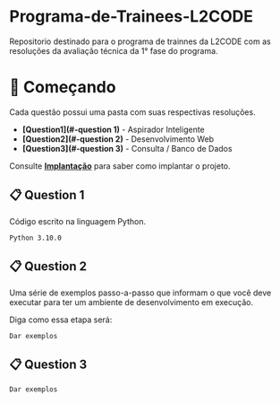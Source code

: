 # Programa-de-Trainees-L2CODE

Repositorio destinado para o programa de trainnes da L2CODE com as resoluções da avaliação técnica da 1° fase do programa.


# 🚀 Começando

Cada questão possui uma pasta com suas respectivas resoluções.

- **[Question1](#-question 1)** - Aspirador Inteligente
- **[Question2](#-question 2)** - Desenvolvimento Web
- **[Question3](#-question 3)** - Consulta / Banco de Dados

Consulte **[Implantação](#-implanta%C3%A7%C3%A3o)** para saber como implantar o projeto.

📋 Question 1
------------
Código escrito na linguagem Python.

```
Python 3.10.0
```

📋 Question 2
------------

Uma série de exemplos passo-a-passo que informam o que você deve executar para ter um ambiente de desenvolvimento em execução.

Diga como essa etapa será:

```
Dar exemplos
```
📋 Question 3
------------

```
Dar exemplos
```

